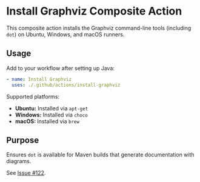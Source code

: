 # Install Graphviz Composite Action

This composite action installs the Graphviz command-line tools (including `dot`) on Ubuntu, Windows, and macOS runners.

## Usage

Add to your workflow after setting up Java:

```yaml
- name: Install Graphviz
  uses: ./.github/actions/install-graphviz
```

Supported platforms:
- **Ubuntu:** Installed via `apt-get`
- **Windows:** Installed via `choco`
- **macOS:** Installed via `brew`

## Purpose

Ensures `dot` is available for Maven builds that generate documentation with diagrams.

See [Issue #122](https://github.com/e-CODEX/workflows/issues/122).